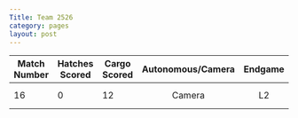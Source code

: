 ```yaml
---
Title: Team 2526
category: pages
layout: post
---
```

Match Number|Hatches Scored|Cargo Scored|Autonomous/Camera|Endgame |Notable Features|
------------|--------------|------------|:---------------:|:------:|----------------|
16          |0             |12          |Camera           |L2      |Grabber Broke   |